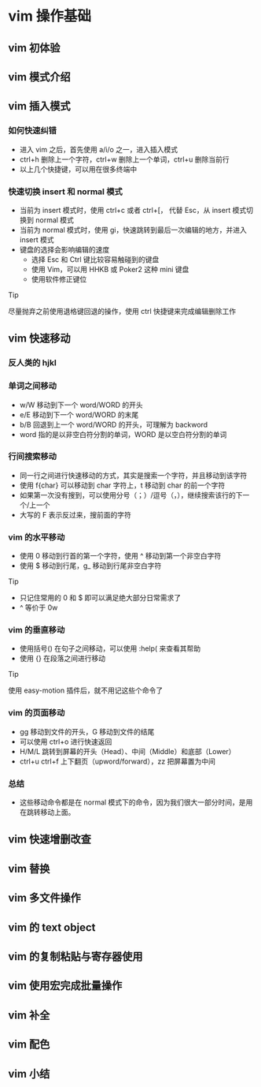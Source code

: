 # vim 操作基础

## vim 初体验
## vim 模式介绍

## vim 插入模式

### 如何快速纠错

- 进入 vim 之后，首先使用 a/i/o 之一，进入插入模式
- ctrl+h 删除上一个字符，ctrl+w 删除上一个单词，ctrl+u 删除当前行
- 以上几个快捷键，可以用在很多终端中

### 快速切换 insert 和 normal 模式

- 当前为 insert 模式时，使用 ctrl+c 或者 ctrl+\[， 代替 Esc，从 insert 模式切换到 normal 模式
- 当前为 normal 模式时，使用 gi，快速跳转到最后一次编辑的地方，并进入 insert 模式
- 键盘的选择会影响编辑的速度
  - 选择 Esc 和 Ctrl 键比较容易触碰到的键盘
  - 使用 Vim，可以用 HHKB 或 Poker2 这种 mini 键盘
  - 使用软件修正键位

> [!TIP]
> 尽量抛弃之前使用退格键回退的操作，使用 ctrl 快捷键来完成编辑删除工作

## vim 快速移动

### 反人类的 hjkl

### 单词之间移动

- w/W 移动到下一个 word/WORD 的开头
- e/E 移动到下一个 word/WORD 的末尾
- b/B 回退到上一个 word/WORD 的开头，可理解为 backword
- word 指的是以非空白符分割的单词，WORD 是以空白符分割的单词

### 行间搜索移动

- 同一行之间进行快速移动的方式，其实是搜索一个字符，并且移动到该字符
- 使用 f{char} 可以移动到 char 字符上，t 移动到 char 的前一个字符
- 如果第一次没有搜到，可以使用分号（；）/逗号（，），继续搜索该行的下一个/上一个
- 大写的 F 表示反过来，搜前面的字符

### vim 的水平移动

- 使用 0 移动到行首的第一个字符，使用 ^ 移动到第一个非空白字符
- 使用 $ 移动到行尾，g_ 移动到行尾非空白字符

> [!TIP]
> - 只记住常用的 0 和 $ 即可以满足绝大部分日常需求了
> - ^ 等价于 0w

### vim 的垂直移动

- 使用括号() 在句子之间移动，可以使用 :help( 来查看其帮助
- 使用 {} 在段落之间进行移动

> [!TIP]
> 使用 easy-motion 插件后，就不用记这些个命令了

### vim 的页面移动

- gg 移动到文件的开头，G 移动到文件的结尾
- 可以使用 ctrl+o 进行快速返回
- H/M/L 跳转到屏幕的开头（Head）、中间（Middle）和底部（Lower）
- ctrl+u ctrl+f 上下翻页（upword/forward），zz 把屏幕置为中间

### 总结

- 这些移动命令都是在 normal 模式下的命令，因为我们很大一部分时间，是用在跳转移动上面。

## vim 快速增删改查
## vim 替换
## vim 多文件操作
## vim 的 text object
## vim 的复制粘贴与寄存器使用
## vim 使用宏完成批量操作
## vim 补全
## vim 配色
## vim 小结